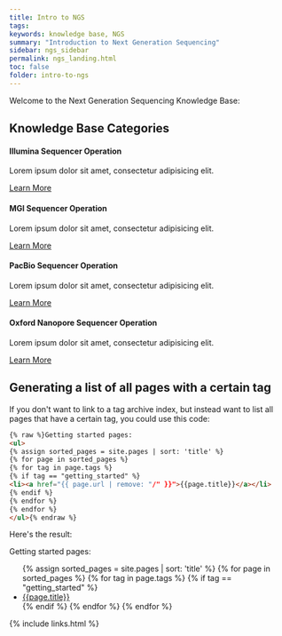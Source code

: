 ```yaml
---
title: Intro to NGS
tags: 
keywords: knowledge base, NGS
summary: "Introduction to Next Generation Sequencing"
sidebar: ngs_sidebar
permalink: ngs_landing.html
toc: false
folder: intro-to-ngs
---
```


Welcome to the Next Generation Sequencing Knowledge Base:

<div class="row">
         <div class="col-lg-12">
             <h2 class="page-header">Knowledge Base Categories</h2>
         </div>
         <div class="col-md-3 col-sm-6">
             <div class="panel panel-default text-center">
                 <div class="panel-heading">
                     <span class="fa-stack fa-5x">
                           <i class="fa fa-circle fa-stack-2x text-primary"></i>
                           <i class="fa fa-chess-king fa-stack-1x fa-inverse"></i>
                     </span>
                 </div>
                 <div class="panel-body">
                     <h4>Illumina Sequencer Operation</h4>
                     <p>Lorem ipsum dolor sit amet, consectetur adipisicing elit.</p>
                     <a href="tag_getting_started.html" class="btn btn-primary">Learn More</a>
                 </div>
             </div>
         </div>
         <div class="col-md-3 col-sm-6">
             <div class="panel panel-default text-center">
                 <div class="panel-heading">
                     <span class="fa-stack fa-5x">
                           <i class="fa fa-circle fa-stack-2x text-primary"></i>
                           <i class="fa fa-dumpster-fire fa-stack-1x fa-inverse"></i>
                     </span>
                 </div>
                 <div class="panel-body">
                     <h4>MGI Sequencer Operation</h4>
                     <p>Lorem ipsum dolor sit amet, consectetur adipisicing elit.</p>
                     <a href="tag_navigation.html" class="btn btn-primary">Learn More</a>
                 </div>
             </div>
         </div>
         <div class="col-md-3 col-sm-6">
             <div class="panel panel-default text-center">
                 <div class="panel-heading">
                     <span class="fa-stack fa-5x">
                           <i class="fa fa-circle fa-stack-2x text-primary"></i>
                           <i class="fa fa-flask fa-stack-1x fa-inverse"></i>
                     </span>
                 </div>
                 <div class="panel-body">
                     <h4>PacBio Sequencer Operation</h4>
                     <p>Lorem ipsum dolor sit amet, consectetur adipisicing elit.</p>
                     <a href="tag_single_sourcing.html" class="btn btn-primary">Learn More</a>
                 </div>
             </div>
         </div>
         <div class="col-md-3 col-sm-6">
             <div class="panel panel-default text-center">
                 <div class="panel-heading">
                     <span class="fa-stack fa-5x">
                           <i class="fa fa-circle fa-stack-2x text-primary"></i>
                           <i class="fa fa-dna fa-stack-1x fa-inverse"></i>
                     </span>
                 </div>
                 <div class="panel-body">
                     <h4>Oxford Nanopore Sequencer Operation</h4>
                     <p>Lorem ipsum dolor sit amet, consectetur adipisicing elit.</p>
                     <a href="tag_formatting.html" class="btn btn-primary">Learn More</a>
                 </div>
             </div>
         </div>
</div>


## Generating a list of all pages with a certain tag

If you don't want to link to a tag archive index, but instead want to list all pages that have a certain tag, you could use this code:

```html
{% raw %}Getting started pages:
<ul>
{% assign sorted_pages = site.pages | sort: 'title' %}
{% for page in sorted_pages %}
{% for tag in page.tags %}
{% if tag == "getting_started" %}
<li><a href="{{ page.url | remove: "/" }}">{{page.title}}</a></li>
{% endif %}
{% endfor %}
{% endfor %}
</ul>{% endraw %}
```

Here's the result:

Getting started pages:

<ul>
{% assign sorted_pages = site.pages | sort: 'title' %}
{% for page in sorted_pages %}
{% for tag in page.tags %}
{% if tag == "getting_started" %}
<li><a href="{{ page.url | remove: "/"}}">{{page.title}}</a></li>
{% endif %}
{% endfor %}
{% endfor %}
</ul>

{% include links.html %}

